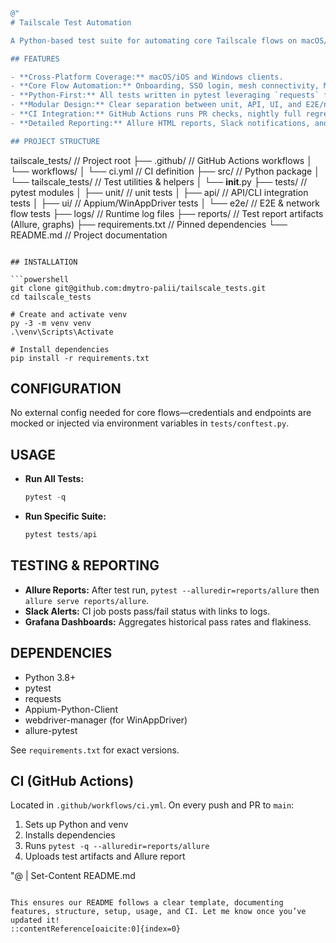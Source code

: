 ```powershell
@"
# Tailscale Test Automation

A Python-based test suite for automating core Tailscale flows on macOS/iOS and Windows.

## FEATURES

- **Cross-Platform Coverage:** macOS/iOS and Windows clients.  
- **Core Flow Automation:** Onboarding, SSO login, mesh connectivity, MagicDNS, exit-node/subnet routing, ACL enforcement, Taildrop.  
- **Python-First:** All tests written in pytest leveraging `requests` for API/CLI and Appium/WinAppDriver for UI.  
- **Modular Design:** Clear separation between unit, API, UI, and E2E/network tests.  
- **CI Integration:** GitHub Actions runs PR checks, nightly full regression, and generates test-report artifacts.  
- **Detailed Reporting:** Allure HTML reports, Slack notifications, and Grafana dashboards for trend analysis.

## PROJECT STRUCTURE

```

tailscale\_tests/               // Project root
├── .github/                   // GitHub Actions workflows
│   └── workflows/
│       └── ci.yml             // CI definition
├── src/                       // Python package
│   └── tailscale\_tests/       // Test utilities & helpers
│       └── **init**.py
├── tests/                     // pytest modules
│   ├── unit/                  // unit tests
│   ├── api/                   // API/CLI integration tests
│   ├── ui/                    // Appium/WinAppDriver tests
│   └── e2e/                   // E2E & network flow tests
├── logs/                      // Runtime log files
├── reports/                   // Test report artifacts (Allure, graphs)
├── requirements.txt           // Pinned dependencies
└── README.md                  // Project documentation

````

## INSTALLATION

```powershell
git clone git@github.com:dmytro-palii/tailscale_tests.git
cd tailscale_tests

# Create and activate venv
py -3 -m venv venv
.\venv\Scripts\Activate

# Install dependencies
pip install -r requirements.txt
````

## CONFIGURATION

No external config needed for core flows—credentials and endpoints are mocked or injected via environment variables in `tests/conftest.py`.

## USAGE

* **Run All Tests:**

  ```powershell
  pytest -q
  ```
* **Run Specific Suite:**

  ```powershell
  pytest tests/api
  ```

## TESTING & REPORTING

* **Allure Reports:**
  After test run, `pytest --alluredir=reports/allure` then `allure serve reports/allure`.
* **Slack Alerts:**
  CI job posts pass/fail status with links to logs.
* **Grafana Dashboards:**
  Aggregates historical pass rates and flakiness.

## DEPENDENCIES

* Python 3.8+
* pytest
* requests
* Appium-Python-Client
* webdriver-manager (for WinAppDriver)
* allure-pytest

See `requirements.txt` for exact versions.

## CI (GitHub Actions)

Located in `.github/workflows/ci.yml`. On every push and PR to `main`:

1. Sets up Python and venv
2. Installs dependencies
3. Runs `pytest -q --alluredir=reports/allure`
4. Uploads test artifacts and Allure report

"@ | Set-Content README.md

```

This ensures our README follows a clear template, documenting features, structure, setup, usage, and CI. Let me know once you’ve updated it!
::contentReference[oaicite:0]{index=0}
```

